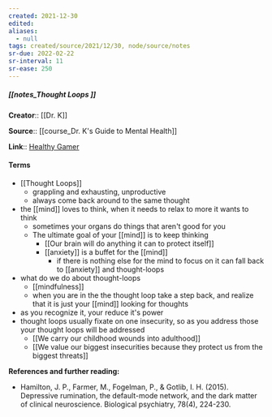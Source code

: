 ```yaml
---
created: 2021-12-30 
edited: 
aliases:
  - null
tags: created/source/2021/12/30, node/source/notes
sr-due: 2022-02-22
sr-interval: 11
sr-ease: 250
---
```


##### [[notes_Thought Loops ]]

**Creator**:: [[Dr. K]]
 
**Source**:: [[course_Dr. K's Guide to Mental Health]]

**Link**:: [Healthy Gamer](https://coaching.healthygamer.gg/guide/lessons/thought-loops)

#### Terms

- [[Thought Loops]]
	- grappling and exhausting, unproductive
	- always come back around to the same thought
- the [[mind]] loves to think, when it needs to relax to more it wants to think
	- sometimes your organs do things that aren't good for you
	- The ultimate goal of your [[mind]] is to keep thinking
		- [[Our brain will do anything it can to protect itself]]
		- [[anxiety]] is a buffet for the [[mind]]
			- if there is nothing else for the mind to focus on it can fall back to [[anxiety]] and thought-loops
- what do we do about thought-loops
	- [[mindfulness]]
	- when you are in the the thought loop take a step back, and realize that it is just your [[mind]] looking for thoughts
- as you recognize it, your reduce it's power
- thought loops usually fixate on one insecurity, so as you address those your thought loops will be addressed
	- [[We carry our childhood wounds into adulthood]]
	- [[We value our biggest insecurities because they protect us from the biggest threats]]

**References and further reading:**  

- Hamilton, J. P., Farmer, M., Fogelman, P., & Gotlib, I. H. (2015). Depressive rumination, the default-mode network, and the dark matter of clinical neuroscience. Biological psychiatry, 78(4), 224-230.
